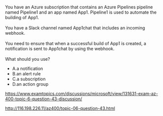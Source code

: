 You have an Azure subscription that contains an Azure Pipelines pipeline named Pipeline1 and an app named App1. Pipeline1 is used to automate the building of App1.<br/><br/>You have a Slack channel named App1chat that includes an incoming webhook.<br/><br/>You need to ensure that when a successful build of App1 is created, a notification is sent to App1chat by using the webhook.<br/><br/>What should you use?<ul><li class="multi-choice-item"><span class="multi-choice-letter" data-choice-letter="A">A.</span>a notification</li><li class="multi-choice-item"><span class="multi-choice-letter" data-choice-letter="B">B.</span>an alert rule</li><li class="multi-choice-item correct-hidden"><span class="multi-choice-letter" data-choice-letter="C">C.</span>a subscription</li><li class="multi-choice-item"><span class="multi-choice-letter" data-choice-letter="D">D.</span>an action group</li></ul><p><a href="https://www.examtopics.com/discussions/microsoft/view/131631-exam-az-400-topic-6-question-43-discussion/">https://www.examtopics.com/discussions/microsoft/view/131631-exam-az-400-topic-6-question-43-discussion/</a></p><p><a href="http://116.198.226.11/az400/topic-06-question-43.html">http://116.198.226.11/az400/topic-06-question-43.html</a></p><script src="https://giscus.app/client.js"                    data-repo="azsamples/az204"                    data-repo-id="R_kgDOMRXzDQ"                    data-category="General"                    data-category-id="DIC_kwDOMRXzDc4Cgi27"                    data-mapping="pathname"                    data-strict="1"                    data-reactions-enabled="0"                    data-emit-metadata="0"                    data-input-position="bottom"                    data-theme="preferred_color_scheme"                    data-lang="en"                    crossorigin="anonymous"                    async>                    </script>